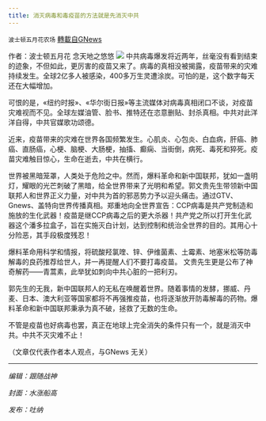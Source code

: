 ```yaml
---
title: 消灭病毒和毒疫苗的方法就是先消灭中共
---
```

`波士顿五月花农场` [轉載自GNews](https://gnews.org/zh-hans/1572000/)

作者：波士顿五月花  念天地之悠悠
![](https://assets.gnews.org/wp-content/uploads/2021/10/image0g.jpg)
中共病毒爆发将近两年，丝毫没有看到结束的迹象，不但如此，更厉害的疫苗又来了。病毒的真相没被揭露，疫苗带来的灾难持续发生。全球2亿多人被感染，400多万生灵遭涂炭。可怕的是，这个数字每天还在大幅增加。

可恨的是，«纽约时报»、«华尔街日报»等主流媒体对病毒真相闭口不谈，对疫苗灾难视而不见。全球左媒油管、脸书、推特还在恣意删贴、封杀真相。中共对此洋洋自得，中共官媒歌功颂德。

近来，疫苗带来的灾难在世界各国频繁发生。心肌炎、心包炎、白血病，肝癌、肺癌、直肠癌，心梗、脑梗、大肠梗，抽搐、癫痫、当街倒，病死、毒死和猝死。疫苗灾难触目惊心，生命在逝去，中共在横行。

世界被黑暗笼罩，人类处于危险之中。然而，爆料革命和新中国联邦，犹如一盏明灯，耀眼的光芒刺破了黑暗，给全世界带来了光明和希望。郭文贵先生带领新中国联邦人和世界正义力量，对中共为首的邪恶势力予以迎头痛击。通过GTV、Gnews、盖特向世界传播真相。郑重地向全世界宣告：CCP病毒是共产党制造和施放的生化武器！疫苗是继CCP病毒之后的更大杀器！共产党之所以打开生化武器这个潘多拉盒子，旨在实施灭白计划，达到控制和统治全世界的目的。其用心十分险恶，其手段极度残忍！

爆料革命用科学和情报，将硫酸羟氯喹、锌、伊维菌素、土霉素、地塞米松等防毒解毒的良药推荐给世人，并一再提醒人们不要打毒疫苗。 文贵先生更是公布了神奇解药——青蒿素，此举犹如刺向中共心脏的一把利刃。

郭先生的无我，新中国联邦人的无私在唤醒着世界。随着事情的发酵，挪威、丹麦、日本、澳大利亚等国家都将不再强推疫苗，也将逐渐放开防毒解毒的药物。爆料革命和新中国联邦秉承为真不破，拯救了无数的生命。

不管是疫苗也好病毒也罢，真正在地球上完全消失的条件只有一个，就是消灭中共。中共不灭灾难不止！

（文章仅代表作者本人观点，与GNews 无关）

* * *

*编辑：跟随战神*

*封面：水涨船高*

*发布：吐纳*
